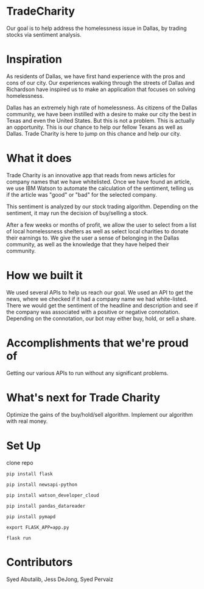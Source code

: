 # TradeCharity
Our goal is to help address the homelessness issue in Dallas, by trading stocks via sentiment analysis.

# Inspiration
As residents of Dallas, we have first hand experience with the pros and cons of our city. Our experiences walking through the streets of Dallas and Richardson have inspired us to make an application that focuses on solving homelessness.

Dallas has an extremely high rate of homelessness. As citizens of the Dallas community, we have been instilled with a desire to make our city the best in Texas and even the United States. But this is not a problem. This is actually an opportunity. This is our chance to help our fellow Texans as well as Dallas. Trade Charity is here to jump on this chance and help our city.

# What it does
Trade Charity is an innovative app that reads from news articles for company names that we have whitelisted. Once we have found an article, we use IBM Watson to automate the calculation of the sentiment, telling us if the article was "good" or "bad" for the selected company.

This sentiment is analyzed by our stock trading algorithm. Depending on the sentiment, it may run the decision of buy/selling a stock.

After a few weeks or months of profit, we allow the user to select from a list of local homelessness shelters as well as select local charities to donate their earnings to. We give the user a sense of belonging in the Dallas community, as well as the knowledge that they have helped their community.

# How we built it
We used several APIs to help us reach our goal. We used an API to get the news, where we checked if it had a company name we had white-listed. There we would get the sentiment of the headline and description and see if the company was associated with a positive or negative connotation. Depending on the connotation, our bot may either buy, hold, or sell a share.

# Accomplishments that we're proud of
Getting our various APIs to run without any significant problems.

# What's next for Trade Charity
Optimize the gains of the buy/hold/sell algorithm. Implement our algorithm with real money.

# Set Up
clone repo

`pip install flask`

`pip install newsapi-python`

`pip install watson_developer_cloud`

`pip install pandas_datareader`

`pip install pymapd`

`export FLASK_APP=app.py`

`flask run`

# Contributors
Syed Abutalib, Jess DeJong, Syed Pervaiz
